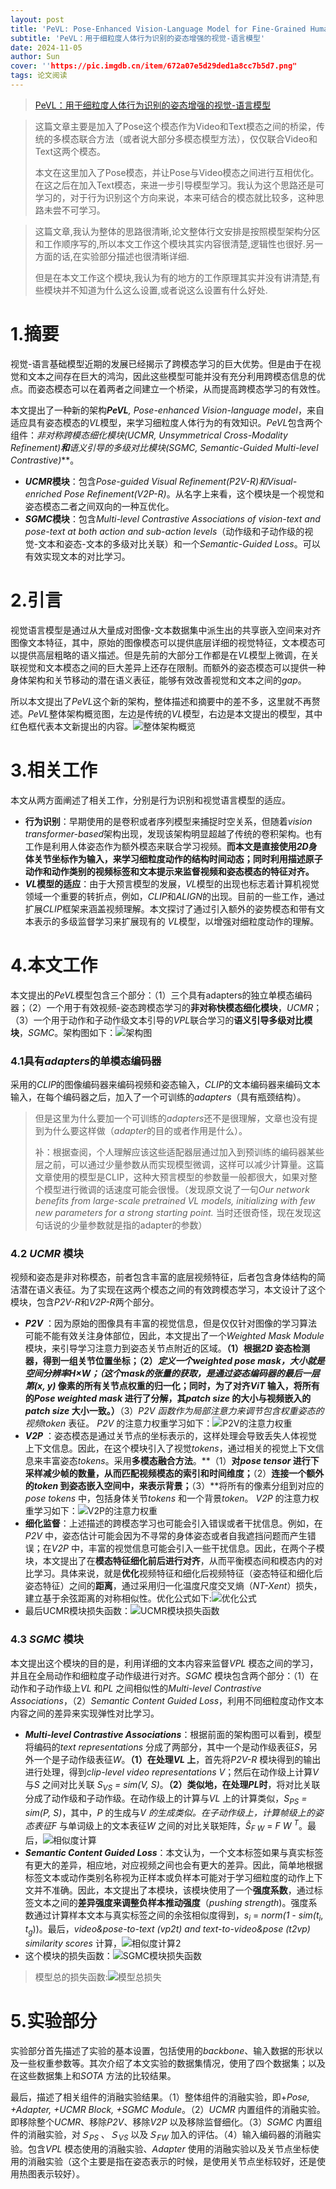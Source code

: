 ```yaml
---
layout: post
title: 'PeVL: Pose-Enhanced Vision-Language Model for Fine-Grained Human Action Recognition CVPR 2024'
subtitle: 'PeVL：用于细粒度人体行为识别的姿态增强的视觉-语言模型'
date: 2024-11-05
author: Sun
cover: ''https://pic.imgdb.cn/item/672a07e5d29ded1a8cc7b5d7.png"
tags: 论文阅读
---
```


> [PeVL：用于细粒度人体行为识别的姿态增强的视觉-语言模型](https://openaccess.thecvf.com/CVPR2024)

> 这篇文章主要是加入了Pose这个模态作为Video和Text模态之间的桥梁，传统的多模态联合方法（或者说大部分多模态模型方法），仅仅联合Video和Text这两个模态。
> 
> 本文在这里加入了Pose模态，并让Pose与Video模态之间进行互相优化。在这之后在加入Text模态，来进一步引导模型学习。我认为这个思路还是可学习的，对于行为识别这个方向来说，本来可结合的模态就比较多，这种思路未尝不可学习。

> 这篇文章,我认为整体的思路很清晰,论文整体行文安排是按照模型架构分区和工作顺序写的,所以本文工作这个模块其实内容很清楚,逻辑性也很好.另一方面的话,在实验部分描述也很清晰详细.
> 
> 但是在本文工作这个模块,我认为有的地方的工作原理其实并没有讲清楚,有些模块并不知道为什么这么设置,或者说这么设置有什么好处.

# 1.摘要

视觉-语言基础模型近期的发展已经揭示了跨模态学习的巨大优势。但是由于在视觉和文本之间存在巨大的鸿沟，因此这些模型可能并没有充分利用跨模态信息的优点。而姿态模态可以在着两者之间建立一个桥梁，从而提高跨模态学习的有效性。

本文提出了一种新的架构***PeVL**, Pose-enhanced Vision-language model*，来自适应具有姿态模态的*VL*模型，来学习细粒度人体行为的有效知识。*PeVL*包含两个组件：**非对称跨模态细化模块*(UCMR, Unsymmetrical Cross-Modality Refinement)***和**语义引导的多级对比模块*(SGMC, Semantic-Guided Multi-level Contrastive)***。

* ***UCMR*模块**：包含*Pose-guided Visual Refinement(P2V-R)*和*Visual-enriched Pose Refinement(V2P-R)*。从名字上来看，这个模块是一个视觉和姿态模态二者之间双向的一种互优化。
* ***SGMC*模块**：包含*Multi-level Contrastive Associations of vision-text and pose-text at both action and sub-action levels*（动作级和子动作级的视觉-文本和姿态-文本的多级对比关联）和一个*Semantic-Guided Loss*。可以有效实现文本的对比学习。

# 2.引言

视觉语言模型是通过从大量成对图像-文本数据集中派生出的共享嵌入空间来对齐图像文本特征，其中，原始的图像模态可以提供底层详细的视觉特征，文本模态可以提供高层粗略的语义描述。但是先前的大部分工作都是在*VL*模型上微调，在关联视觉和文本模态之间的巨大差异上还存在限制。而额外的姿态模态可以提供一种身体架构和关节移动的潜在语义表征，能够有效改善视觉和文本之间的*gap*。

所以本文提出了*PeVL*这个新的架构，整体描述和摘要中的差不多，这里就不再赘述。*PeVL*整体架构概览图，左边是传统的*VL*模型，右边是本文提出的模型，其中红色框代表本文新提出的内容。![整体架构概览](https://pic.imgdb.cn/item/672608a6d29ded1a8c9a2e96.png)

# 3.相关工作

本文从两方面阐述了相关工作，分别是行为识别和视觉语言模型的适应。

* **行为识别**：早期使用的是卷积或者序列模型来捕捉时空关系，但随着*vision transformer-based*架构出现，发现该架构明显超越了传统的卷积架构。也有工作是利用人体姿态作为额外模态来联合学习视频。**而本文是直接使用*2D*身体关节坐标作为输入，来学习细粒度动作的结构时间动态；同时利用描述原子动作和动作类别的视频标签和文本提示来监督视频和姿态模态的特征对齐。**
* ***VL*模型的适应**：由于大预言模型的发展，*VL*模型的出现也标志着计算机视觉领域一个重要的转折点，例如，*CLIP*和*ALIGN*的出现。目前的一些工作，通过扩展*CLIP*框架来涵盖视频理解。本文探讨了通过引入额外的姿势模态和带有文本表示的多级监督学习来扩展现有的 *VL*模型，以增强对细粒度动作的理解。

# 4.本文工作

本文提出的*PeVL*模型包含三个部分：（1）三个具有adapters的独立单模态编码器；（2）一个用于有效视频-姿态跨模态学习的**非对称快模态细化模块**，*UCMR*；（3）一个用于动作和子动作级文本引导的*VPL*联合学习的**语义引导多级对比模块**，*SGMC*。架构图如下：![架构图](https://pic.imgdb.cn/item/67274defd29ded1a8c80335b.png)

### 4.1具有*adapters*的单模态编码器

采用的*CLIP*的图像编码器来编码视频和姿态输入，*CLIP*的文本编码器来编码文本输入，在每个编码器之后，加入了一个可训练的*adapters*（具有瓶颈结构）。

> 但是这里为什么要加一个可训练的*adapters*还不是很理解，文章也没有提到为什么要这样做（*adapter*的目的或者作用是什么）。
> 
> 补：根据查阅，个人理解应该这些适配器层通过加入到预训练的编码器某些层之前，可以通过少量参数从而实现模型微调，这样可以减少计算量。这篇文章使用的模型是CLIP，这种大预言模型的参数量一般都很大，如果对整个模型进行微调的话速度可能会很慢。（发现原文说了一句*Our network benefits from large-scale pretrained VL models, initializing with few new parameters for a strong starting point.* 当时还很奇怪，现在发现这句话说的少量参数就是指的adapter的参数）

### 4.2 *UCMR* 模块

视频和姿态是非对称模态，前者包含丰富的底层视频特征，后者包含身体结构的简洁潜在语义表征。为了实现在这两个模态之间的有效跨模态学习，本文设计了这个模块，包含*P2V-R*和*V2P-R*两个部分。

* ***P2V*** ：因为原始的图像具有丰富的视觉信息，但是仅仅针对图像的学习算法可能不能有效关注身体部位，因此，本文提出了一个*Weighted Mask Module* 模块，来引导学习注意力到姿态关节点附近的区域。**（1）**根据*2D* 姿态检测器，得到一组关节位置坐标；**（2）**定义一个*weighted pose mask*，大小就是空间分辨率*H×W*；（这个mask的张量的获取，是通过姿态编码器的最后一层第*(x, y)*  像素的所有关节点权重的归一化；同时，为了对齐*ViT* 输入，将所有的*Pose weighted mask* 进行了分解，其*patch size* 的大小与视频嵌入的*patch size* 大小一致。）**（3）***P2V* 函数作为局部注意力来调节包含权重姿态的视频*token* 表征。
  *P2V* 的注意力权重学习如下：![P2V的注意力权重](https://pic.imgdb.cn/item/6727577ad29ded1a8c867da7.png)
* ***V2P*** ：姿态模态是通过关节点的坐标表示的，这样处理会导致丢失人体视觉上下文信息。因此，在这个模块引入了视觉*tokens*，通过相关的视觉上下文信息来丰富姿态*tokens*。采用**多模态融合方法**。**（1）**对*pose tensor* 进行下采样减少帧的数量，从而匹配视频模态的索引和时间维度；**（2）**连接一个额外的*token* 到姿态嵌入空间中，来表示背景；**（3）**将所有的像素分组到对应的*pose tokens* 中，包括身体关节*tokens* 和一个背景*token*。
  *V2P* 的注意力权重学习如下：![V2P的注意力权重](https://pic.imgdb.cn/item/67275b2ad29ded1a8c89642a.png)
* **细化监督**：上述描述的跨模态学习也可能会引入错误或者干扰信息。例如，在*P2V* 中，姿态估计可能会因为不寻常的身体姿态或者自我遮挡问题而产生错误；在*V2P* 中，丰富的视觉信息可能会引入一些干扰信息。因此，在两个子模块，本文提出了在**模态特征细化前后进行对齐**，从而平衡模态间和模态内的对比学习。具体来说，就是**优化**视频特征和细化后视频特征（姿态特征和细化后姿态特征）之间的**距离**，通过采用归一化温度尺度交叉熵（*NT-Xent*）损失，建立基于余弦距离的对称相似性。优化公式如下:![优化公式](https://pic.imgdb.cn/item/67275db9d29ded1a8c8b3324.png)
* 最后UCMR模块损失函数：![UCMR模块损失函数](https://pic.imgdb.cn/item/67286470d29ded1a8c5a5df3.png)

### 4.3 *SGMC* 模块

本文提出这个模块的目的是，利用详细的文本内容来监督*VPL* 模态之间的学习，并且在全局动作和细粒度子动作级进行对齐。*SGMC* 模块包含两个部分：（1）在动作和子动作级上*VL* 和*PL* 之间相似性的*Multi-level Contrastive Associations*，（2）*Semantic Content Guided Loss*，利用不同细粒度动作文本内容之间的差异来实现弹性对比学习。

* ***Multi-level Contrastive Associations***：根据前面的架构图可以看到，模型将编码的*text representations* 分成了两部分，其中一个是动作级表征*S*，另外一个是子动作级表征*W*。**（1）在处理*VL* 上**，首先将*P2V-R* 模块得到的输出进行处理，得到*clip-level video representations V*；然后在动作级上计算*V* 与*S* 之间对比关联 *S*<sub>*VS*</sub> *= sim(V, S)*。**（2）类似地，在处理*PL*时**，将对比关联分成了动作级和子动作级。在动作级上的计算与*VL* 上的计算类似，*S*<sub>*PS*</sub> *= sim(P, S)*，其中，*P* 的生成与*V *的生成类似。在子动作级上，计算帧级上的姿态表征*F*   与单词级上的文本表征*W* 之间的对比关联矩阵，*Ŝ*<sub>*F W*</sub>  = *F W* <sup>*T*</sup>。最后，![相似度计算](https://pic.imgdb.cn/item/67283b05d29ded1a8c307805.png)
* ***Semantic Content Guided Loss***：本文认为，一个文本标签如果与真实标签有更大的差异，相应地，对应视频之间也会有更大的差异。因此，简单地根据标签文本或动作类别名称视为正样本或负样本可能对于学习细粒度的动作上下文并不准确。因此，本文提出了本模块，该模块使用了一个**强度系数**，通过标签文本之间的**差异强度来调整负样本推动强度**（*pushing strength*)。强度系数通过计算样本文本与真实标签之间的余弦相似度得到，*s*<sub>*i*</sub> = *norm(1 - sim(t*<sub>*i*</sub>, *t*<sub>*g*</sub>))。最后，*video&pose-to-text (vp2t) and text-to-video&pose (t2vp) similarity scores* 计算，![相似度计算2](https://pic.imgdb.cn/item/67283dd6d29ded1a8c33398f.png)
* 这个模块的损失函数：![SGMC模块损失函数](https://pic.imgdb.cn/item/672864c8d29ded1a8c5a9d85.png)

> 模型总的损失函数:![模型总损失](https://pic.imgdb.cn/item/67286521d29ded1a8c5aeacd.png)

# 5.实验部分

实验部分首先描述了实验的基本设置，包括使用的*backbone*、输入数据的形状以及一些权重参数等。其次介绍了本文实验的数据集情况，使用了四个数据集；以及在这些数据集上和*SOTA* 方法的比较结果。

最后，描述了相关组件的消融实验结果。（1）整体组件的消融实验，即+*Pose, +Adapter, +UCMR Block, +SGMC Module*。（2）*UCMR* 内置组件的消融实验。即移除整个*UCMR*、移除*P2V*、移除*V2P* 以及移除监督细化。（3）*SGMC* 内置组件的消融实验，对*Ｓ*<sub>*PS*</sub> 、*Ｓ*<sub>*VS*</sub> 以及*Ｓ*<sub>*FW*</sub> 加入的评估。（4）输入编码器的消融实验。包含*VPL* 模态使用的消融实验、*Adapter* 使用的消融实验以及关节点坐标使用的消融实验（这个主要是指在姿态表示的时候，是使用关节点坐标较好，还是使用热图表示较好）。

